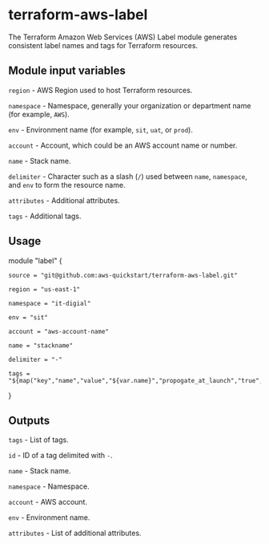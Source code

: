# terraform-aws-label
The Terraform Amazon Web Services (AWS) Label module generates consistent label names and tags for Terraform resources.

## Module input variables

```region``` - AWS Region used to host Terraform resources.

```namespace``` - Namespace, generally your organization or department name (for example, ```AWS```).

```env``` - Environment name (for example, ```sit```, ```uat```, or ```prod```).

```account``` - Account, which could be an AWS account name or number.

```name``` - Stack name.

```delimiter``` - Character such as a slash (```/```) used between ```name```, ```namespace```, and ```env``` to form the resource name.

```attributes``` - Additional attributes.

```tags``` - Additional tags.

## Usage

module "label" {

    source = "git@github.com:aws-quickstart/terraform-aws-label.git"

    region = "us-east-1"

    namespace = "it-digial"

    env = "sit"

    account = "aws-account-name"

    name = "stackname"

    delimiter = "-"

    tags = "${map("key","name","value","${var.name}","propogate_at_launch","true","terraform","true")}"

}


## Outputs

```tags``` - List of tags.

```id``` - ID of a tag delimited with ```-```.

```name``` - Stack name.

```namespace``` - Namespace.

```account``` - AWS account.

```env``` - Environment name.

```attributes``` - List of additional attributes.

